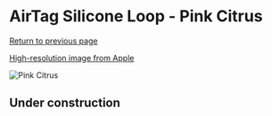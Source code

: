 # AirTag Silicone Loop - Pink Citrus

[Return to previous page](/airtag)

[High-resolution image from Apple](https://store.storeimages.cdn-apple.com/8756/as-images.apple.com/is/MLYY3?wid=4500&hei=4500&fmt=png)

<div style="width: 512px"><img src="/almost_uncompressed/MLYY3.webp" alt="Pink Citrus"></div>

## Under construction
